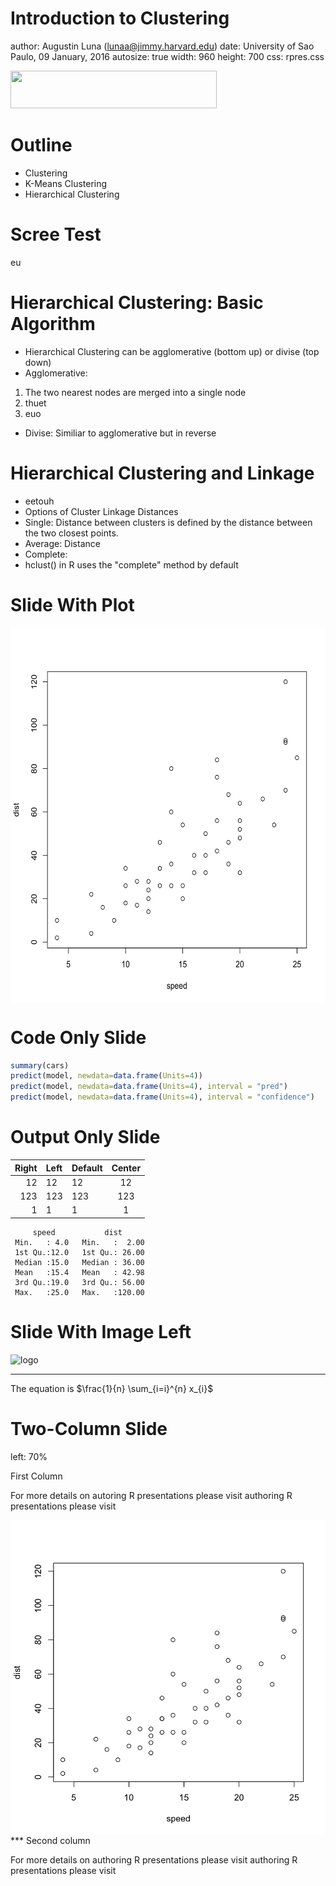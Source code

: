 Introduction to Clustering
====
author: Augustin Luna (lunaa@jimmy.harvard.edu)
date: University of Sao Paulo, 09 January, 2016
autosize: true
width: 960
height: 700
css: rpres.css

<div class="footer"><img src="img/dfci_logo.gif" height="60px" width="330px" /></div>

Outline
====
* Clustering 
 * K-Means Clustering
 * Hierarchical Clustering

Scree Test
====
eu

Hierarchical Clustering: Basic Algorithm
====
* Hierarchical Clustering can be agglomerative (bottom up) or divise (top down)
* Agglomerative: 
 1. The two nearest nodes are merged into a single node 
 2. thuet 
 3. euo
* Divise: Similiar to agglomerative but in reverse

Hierarchical Clustering and Linkage
====
* eetouh
* Options of Cluster Linkage Distances
 * Single: Distance between clusters is defined by the distance between the two closest points. 
 * Average: Distance 
 * Complete: 
* hclust() in R uses the "complete" method by default

Slide With Plot
====

<img src="clustering-figure/unnamed-chunk-1-1.png" title="plot of chunk unnamed-chunk-1" alt="plot of chunk unnamed-chunk-1" width="600px" height="600px" style="display: block; margin: auto;" />

Code Only Slide
====

```r
summary(cars)
predict(model, newdata=data.frame(Units=4))
predict(model, newdata=data.frame(Units=4), interval = "pred")
predict(model, newdata=data.frame(Units=4), interval = "confidence")
```

Output Only Slide
====
| Right | Left | Default | Center |
|------:|:-----|---------|:------:|
| 12 | 12 | 12 | 12 |
| 123 | 123 | 123 | 123 |
| 1 | 1 | 1 | 1 |


```
     speed           dist       
 Min.   : 4.0   Min.   :  2.00  
 1st Qu.:12.0   1st Qu.: 26.00  
 Median :15.0   Median : 36.00  
 Mean   :15.4   Mean   : 42.98  
 3rd Qu.:19.0   3rd Qu.: 56.00  
 Max.   :25.0   Max.   :120.00  
```

Slide With Image Left
====
![logo](img/dfci_logo.gif)
***
The equation is $\frac{1}{n} \sum_{i=i}^{n} x_{i}$


Two-Column Slide
====
left: 70%

First Column 

For more details on autoring R presentations please visit authoring R presentations please visit

<img src="clustering-figure/unnamed-chunk-4-1.png" title="plot of chunk unnamed-chunk-4" alt="plot of chunk unnamed-chunk-4" width="800px" style="display: block; margin: auto;" />
***
Second column

For more details on authoring R presentations please visit authoring R presentations please visit
